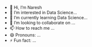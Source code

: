 - 👋 Hi, I’m Naresh
- 👀 I’m interested in Data Science...
- 🌱 I’m currently learning Data Science...
- 💞️ I’m looking to collaborate on ...
- 📫 How to reach me ...
- 😄 Pronouns: ...
- ⚡ Fun fact: ...

<!---
Naresh is a ✨ special ✨ repository because its `README.md` (this file) appears on your GitHub profile.
You can click the Preview link to take a look at your changes.
--->
